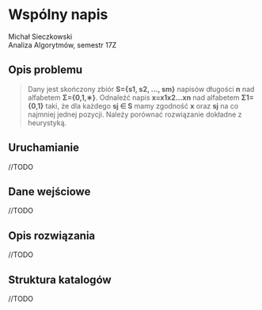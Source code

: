 # Wspólny napis
Michał Sieczkowski   
Analiza Algorytmów, semestr 17Z

## Opis problemu
> Dany jest skończony zbiór **S={s1, s2, …, sm}** napisów długości **n** nad alfabetem **Σ={0,1,∗}**. Odnaleźć napis **x=x1x2…xn** nad alfabetem **Σ1={0,1}** taki, że dla każdego **sj ∈ S** mamy zgodność **x** oraz **sj** na co najmniej jednej pozycji. Należy porównać rozwiązanie dokładne z heurystyką.

## Uruchamianie

//TODO

## Dane wejściowe

//TODO

## Opis rozwiązania

//TODO

## Struktura katalogów

//TODO
